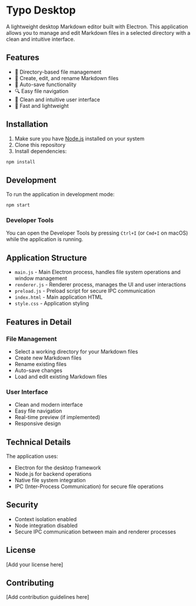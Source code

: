 # Typo Desktop

A lightweight desktop Markdown editor built with Electron. This application allows you to manage and edit Markdown files in a selected directory with a clean and intuitive interface.

## Features

- 📁 Directory-based file management
- 📝 Create, edit, and rename Markdown files
- 💾 Auto-save functionality
- 🔍 Easy file navigation
- 🎨 Clean and intuitive user interface
- 🚀 Fast and lightweight

## Installation

1. Make sure you have [Node.js](https://nodejs.org/) installed on your system
2. Clone this repository
3. Install dependencies:
```bash
npm install
```

## Development

To run the application in development mode:

```bash
npm start
```

### Developer Tools

You can open the Developer Tools by pressing `Ctrl+I` (or `Cmd+I` on macOS) while the application is running.

## Application Structure

- `main.js` - Main Electron process, handles file system operations and window management
- `renderer.js` - Renderer process, manages the UI and user interactions
- `preload.js` - Preload script for secure IPC communication
- `index.html` - Main application HTML
- `style.css` - Application styling

## Features in Detail

### File Management
- Select a working directory for your Markdown files
- Create new Markdown files
- Rename existing files
- Auto-save changes
- Load and edit existing Markdown files

### User Interface
- Clean and modern interface
- Easy file navigation
- Real-time preview (if implemented)
- Responsive design

## Technical Details

The application uses:
- Electron for the desktop framework
- Node.js for backend operations
- Native file system integration
- IPC (Inter-Process Communication) for secure file operations

## Security

- Context isolation enabled
- Node integration disabled
- Secure IPC communication between main and renderer processes

## License

[Add your license here]

## Contributing

[Add contribution guidelines here] 